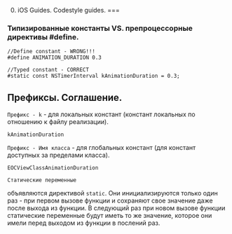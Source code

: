 0. iOS Guides. Codestyle guides.
=== 

### Типизированные константы VS. препроцессорные директивы #define.

```objc
//Define constant - WRONG!!!
#define ANIMATION_DURATION 0.3
```

```objc
//Typed constant - CORRECT
#static const NSTimerInterval kAnimationDuration = 0.3;
```

## Префиксы. Соглашение.

```Префикс - k``` - для локальных констант (констант локальных по отношению к файлу реализации).
```
kAnimationDuration
```

```Префикс - Имя класса``` - для глобальных констант (для констант доступных за пределами класса).
```
EOCViewClassAnimationDuration
```

```
Статические переменные
```
объявляются директивой ```static```. Они инициализируются только один раз - при первом вызове функции и сохраняют свое значение даже после выхода из функции. В следующий раз при новом вызове функции статические переменные будут иметь то же значение, которое они имели перед выходом из функции в послений раз.







